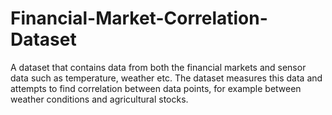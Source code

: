 # Financial-Market-Correlation-Dataset
A dataset that contains data from both the financial markets and sensor data such as temperature, weather etc. The dataset measures this data and attempts to find correlation between data points, for example between weather conditions and agricultural stocks.
